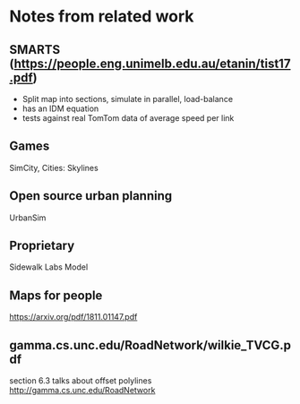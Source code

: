 # Notes from related work

## SMARTS (https://people.eng.unimelb.edu.au/etanin/tist17.pdf)

- Split map into sections, simulate in parallel, load-balance
- has an IDM equation
- tests against real TomTom data of average speed per link

## Games

SimCity, Cities: Skylines

## Open source urban planning

UrbanSim

## Proprietary

Sidewalk Labs Model

## Maps for people

https://arxiv.org/pdf/1811.01147.pdf

## gamma.cs.unc.edu/RoadNetwork/wilkie_TVCG.pdf

section 6.3 talks about offset polylines
http://gamma.cs.unc.edu/RoadNetwork
